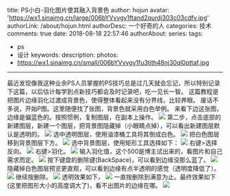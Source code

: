 title: PS小白-羽化图片使其融入背景色
author: hojun
avatar: 'https://wx1.sinaimg.cn/large/006bYVyvgy1ftand2qurdj303c03cdfv.jpg'
authorLink: /about/hojun.html
authorDesc: 一个好奇的人
categories: 技术
comments: true
date: 2018-08-18 22:57:46
authorAbout:
series:
tags:
 - ps
 - 设计
keywords:
description:
photos:
 - https://wx1.sinaimg.cn/small/006bYVyvgy1fu3tjth48nj30ql0pttaf.jpg
---
最近发现像我这种业余PS人员掌握的PS技巧总是过几天就会忘记，所以特别记录下这篇，以后估计每学到点新技巧都会及时记录吧，吃一见长一智。
这篇教程是把图片边缘羽化过渡成背景色，使得整体看起来没有分界线，比较养眼。
废话不多说，开始P图。这里随便找了张图，背景色就采用白色举例。
来看下边这张图，边缘是偏蓝色的。按照惯例，复制图层，在副本上操作。
![](https://wx2.sinaimg.cn/large/006bYVyvgy1fue8bggad1j31040lcdun.jpg)
第二步，点击底部的新建图层，新建一个图层，把背景图隐藏掉（小眼睛点掉），可以看出新建图层默认是透明的。
![](https://wx3.sinaimg.cn/large/006bYVyvgy1fue8bh0j84j30yz0j7my4.jpg)
选中透明图层，使用油漆桶工具将其倒成白色。
![](https://wx2.sinaimg.cn/large/006bYVyvgy1fue8bhm23ij31080j0t9w.jpg)
把白色图层移到背景图层下方。
![](https://wx3.sinaimg.cn/large/006bYVyvgy1fue8biazfzj31060i9tn3.jpg)
选中背景图层，使用矩形工具选择如下：
![](https://wx2.sinaimg.cn/large/006bYVyvgy1fue8bj3tzqj310a0h316t.jpg)
右键>选择反向。
![](https://wx1.sinaimg.cn/large/006bYVyvgy1fue8bjr5laj30ns0czn86.jpg)
右键>羽化。
![](https://wx3.sinaimg.cn/large/006bYVyvgy1fue8bkepiuj30q90e8qe3.jpg)
输入羽化值，这个500是博主试出来的，看图片和自己需求而定。
![](https://wx1.sinaimg.cn/large/006bYVyvgy1fue8bl7udzj30nw0bs13w.jpg)
按下键盘的删除键(BackSpace)，可以看到边缘没那么蓝了。
![](https://wx3.sinaimg.cn/large/006bYVyvgy1fue8bls8mhj30y70erqfk.jpg)
隐藏掉白色图层预览更直观，可以看到边缘有点半透明的感觉（透明度降低了）。
![](https://wx1.sinaimg.cn/large/006bYVyvgy1fue8bmcx4kj30yf0e014n.jpg)
继续按删除。
![](https://wx2.sinaimg.cn/large/006bYVyvgy1fue8bn6k2bj30y00dvakp.jpg)
透明效果如下，
![](https://wx1.sinaimg.cn/large/006bYVyvgy1fue8bnu6b2j30xs0esn8p.jpg)
一直按删除到满意为止。最终效果如下(这里把图形大小的高度调大了)，看不出图片的边缘在哪。
![](https://wx4.sinaimg.cn/large/006bYVyvgy1fue8boeokjj30vc0drq7u.jpg)